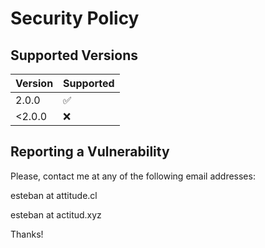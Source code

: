 # Security Policy

## Supported Versions

| Version | Supported          |
| ------- | ------------------ |
| 2.0.0  | :white_check_mark: |
| <2.0.0 | :x:                |

## Reporting a Vulnerability

Please, contact me at any of the following email addresses:

esteban at attitude.cl

esteban at actitud.xyz

Thanks!
